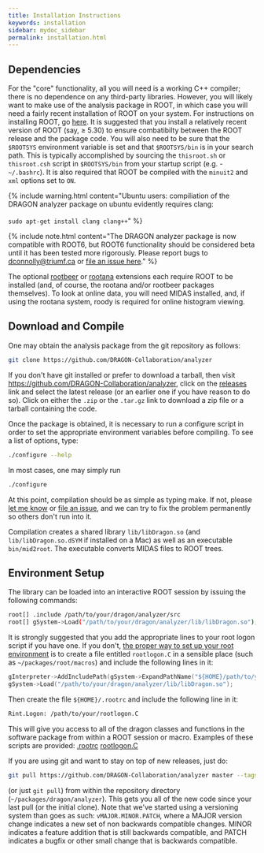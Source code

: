 ```yaml
---
title: Installation Instructions
keywords: installation
sidebar: mydoc_sidebar
permalink: installation.html
---
```


## __Dependencies__

For the "core" functionality, all you will need is a working C++ compiler; there is no dependence on any third-party libraries. However, you will likely want to make use of the analysis package in ROOT, in which case you will need a fairly recent installation of ROOT on your system. For instructions on installing ROOT, go [here](https://root.cern.ch/building-root). It is suggested that you install a relatively recent version of ROOT (say, ≥ 5.30) to ensure combatibilty between the ROOT release and the package code. You will also need to be sure that the `$ROOTSYS` environment variable is set and that `$ROOTSYS/bin` is in your search path. This is typically accomplished by sourcing the `thisroot.sh` or `thisroot.csh` script in `$ROOTSYS/bin` from your startup script (e.g. - `~/.bashrc`). It is also required that ROOT be compiled with the `minuit2` and `xml` options set to `ON`.

{% include warning.html content="Ubuntu users: compiliation of the DRAGON analyzer package on ubuntu evidently requires clang: <br/><br/>
`sudo apt-get install clang clang++`" %}

{% include note.html content="The DRAGON analyzer package is now compatible with ROOT6, but ROOT6 functionality should be considered beta until it has been tested more rigorously. Please report bugs to [dconnolly@triumf.ca](mailto:dconnolly@triumf.ca) or [file an issue here](https://github.com/DRAGON-Collaboration/analyzer/issues)." %}

The optional [rootbeer](https://github.com/gchristian/rootbeer) or [rootana](https://bitbucket.org/tmidas/rootana) extensions each require ROOT to be installed (and, of course, the rootana and/or rootbeer packages themselves). To look at online data, you will need MIDAS installed, and, if using the rootana system, roody is required for online histogram viewing.

## __Download and Compile__

One may obtain the analysis package from the git repository as follows:

``` sh
git clone https://github.com/DRAGON-Collaboration/analyzer
```

If you don't have git installed or prefer to download a tarball, then visit https://github.com/DRAGON-Collaboration/analyzer, click on the [releases](https://github.com/DRAGON-Collaboration/analyzer/releases) link and select the latest release (or an earlier one if you have reason to do so). Click on either the `.zip` or the `.tar.gz` link to download a zip file or a tarball containing the code.

Once the package is obtained, it is necessary to run a configure script in order to set the appropriate environment variables before compiling. To see a list of options, type:

``` sh
./configure --help
```

In most cases, one may simply run

``` sh
./configure
```

At this point, compilation should be as simple as typing make. If not, please [let me know](mailto:dconnolly@triumf.ca) or [file an issue](https://github.com/DRAGON-Collaboration/analyzer/issues), and we can try to fix the problem permanently so others don't run into it.

Compilation creates a shared library `lib/libDragon.so` (and `lib/libDragon.so.dSYM` if installed on a Mac) as well as an executable `bin/mid2root`. The executable converts MIDAS files to ROOT trees. 

## __Environment Setup__

The library can be loaded into an interactive ROOT session by issuing the following commands:

``` sh
root[] .include /path/to/your/dragon/analyzer/src
root[] gSystem->Load("/path/to/your/dragon/analyzer/lib/libDragon.so");
```

It is strongly suggested that you add the appropriate lines to your root logon script if you have one. If you don't, [the proper way to set up your root environment](https://root.cern.ch/root/htmldoc/guides/users-guide/ROOTUsersGuide.html#environment-setup) is to create a file entitled `rootlogon.C` in a sensible place (such as `~/packages/root/macros`) and include the following lines in it:

``` c++
gInterpreter->AddIncludePath(gSystem->ExpandPathName("${HOME}/path/to/your/dragon/analyzer/src"));
gSystem->Load("/path/to/your/dragon/analyzer/lib/libDragon.so");
```

Then create the file `${HOME}/.rootrc` and include the following line in it:

``` sh
Rint.Logon: /path/to/your/rootlogon.C
```

This will give you access to all of the dragon classes and functions in the software package from within a ROOT session or macro. Examples of these scripts are provided: [.rootrc](/analyzer/script/.rootrc)   [rootlogon.C](/analyzer/script/rootlogon.C)

If you are using git and want to stay on top of new releases, just do:

``` sh
git pull https://github.com/DRAGON-Collaboration/analyzer master --tags
```

(or just `git pull`) from within the repository directory (`~/packages/dragon/analyzer`). This gets you all of the new code since your last pull (or the initial clone). Note that we've started using a versioning system than goes as such: `vMAJOR.MINOR.PATCH`, where a MAJOR version change indicates a new set of non backwards compatible changes. MINOR indicates a feature addition that is still backwards compatible, and PATCH indicates a bugfix or other small change that is backwards compatible.

